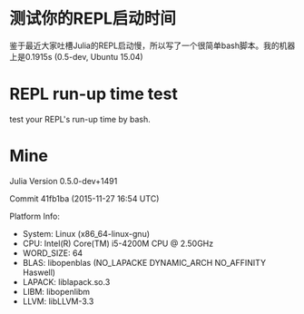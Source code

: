 # 测试你的REPL启动时间

鉴于最近大家吐槽Julia的REPL启动慢，所以写了一个很简单bash脚本。我的机器上是0.1915s (0.5-dev, Ubuntu 15.04)

# REPL run-up time test

test your REPL's run-up time by bash.


# Mine

Julia Version 0.5.0-dev+1491

Commit 41fb1ba (2015-11-27 16:54 UTC)

Platform Info:
- System: Linux (x86_64-linux-gnu)
- CPU: Intel(R) Core(TM) i5-4200M CPU @ 2.50GHz
- WORD_SIZE: 64
- BLAS: libopenblas (NO_LAPACKE DYNAMIC_ARCH NO_AFFINITY Haswell)
- LAPACK: liblapack.so.3
- LIBM: libopenlibm
- LLVM: libLLVM-3.3